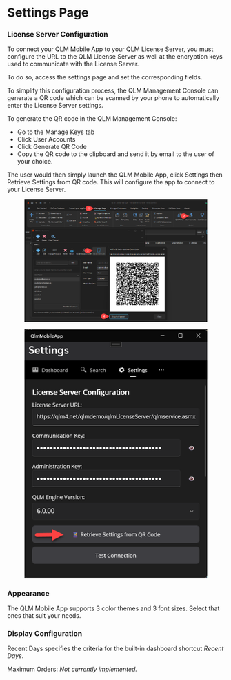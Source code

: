 # Settings Page

### License Server Configuration

To connect your QLM Mobile App to your QLM License Server, you must configure the URL to the QLM License Server as well at the encryption keys used to communicate with the License Server.

To do so, access the settings page and set the corresponding fields.

To simplify this configuration process, the QLM Management Console can generate a QR code which can be scanned by your phone to automatically enter the License Server settings.

To generate the QR code in the QLM Management Console:

* Go to the Manage Keys tab
* Click User Accounts
* Click Generate QR Code
* Copy the QR code to the clipboard and send it by email to the user of your choice.



The user would then simply launch the QLM Mobile App, click Settings then Retrieve Settings from QR code. This will configure the app to connect to your License Server.



<figure><img src="../.gitbook/assets/image (3).png" alt=""><figcaption></figcaption></figure>



<figure><img src="../.gitbook/assets/image (2).png" alt=""><figcaption></figcaption></figure>

### Appearance

The QLM Mobile App supports 3 color themes and 3 font sizes. Select that ones that suit your needs.

### Display Configuration

Recent Days specifies the criteria for the built-in dashboard shortcut _Recent Days_.

Maximum Orders: _Not currently implemented._
